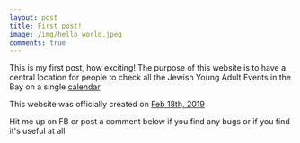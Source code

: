```yaml
---
layout: post
title: First post!
image: /img/hello_world.jpeg
comments: true
---
```


This is my first post, how exciting! The purpose of this website is to have a central location for people to check all the Jewish Young Adult Events in the Bay on a single [calendar](/cal/)

This website was officially created on [Feb 18th, 2019](https://whois.icann.org/en/lookup?name=saarx.com)

Hit me up on FB or post a comment below if you find any bugs or if you find it's useful at all

<center><i class="far fa-grin-squint" style="font-size: 1.5em;"></i></center>
